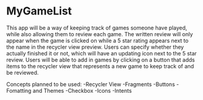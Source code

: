 # MyGameList

This app will be a way of keeping track of games someone have played, while also allowing them to review
each game. The written review will only appear when the game is clicked on while a 5 star rating
appears next to the name in the recycler view preview. Users can specify whether they actually finished
it or not, which will have an updating icon next to the 5 star review. Users will be able to add in games
by clicking on a button that adds items to the recycler view that represents a new game to keep track of
and be reviewed.

Concepts planned to be used:
-Recycler View
-Fragments
-Buttons
-Fomatting and Themes
-Checkbox
-Icons
-Intents
